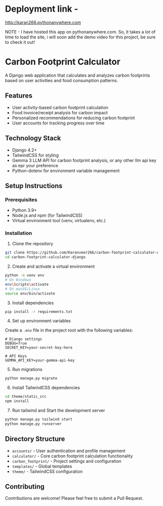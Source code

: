# Deployment link -

http://karan266.pythonanywhere.com

NOTE - I have hosted this app on pythonanywhere.com. So, it takes a lot of time to load the site, i will soon add the demo video for this project, be sure to check it out!

# Carbon Footprint Calculator

A Django web application that calculates and analyzes carbon footprints based on user activities and food consumption patterns.

## Features

- User activity-based carbon footprint calculation
- Food invoice/receipt analysis for carbon impact
- Personalized recommendations for reducing carbon footprint
- User accounts for tracking progress over time

## Technology Stack

- Django 4.2+
- TailwindCSS for styling
- Gemma 3 LLM API for carbon footprint analysis, or any other llm api key as epr your preference
- Python-dotenv for environment variable management

## Setup Instructions

### Prerequisites

- Python 3.9+
- Node.js and npm (for TailwindCSS)
- Virtual environment tool (venv, virtualenv, etc.)

### Installation

1. Clone the repository

```bash
git clone https://github.com/Karanveer266/carbon-footprint-calculator-django.git
cd carbon-footprint-calculator-django
```

2. Create and activate a virtual environment

```bash
python -m venv env
# On Windows
env\Scripts\activate
# On macOS/Linux
source env/bin/activate
```

3. Install dependencies

```bash
pip install -r requirements.txt
```

4. Set up environment variables

Create a `.env` file in the project root with the following variables:

```
# Django settings
DEBUG=True
SECRET_KEY=your-secret-key-here

# API Keys
GEMMA_API_KEY=your-gemma-api-key
```

5. Run migrations

```bash
python manage.py migrate
```

6. Install TailwindCSS dependencies

```bash
cd theme/static_src
npm install
```

7. Run tailwind and Start the development server

```bash
python manage.py tailwind start
python manage.py runserver
```

## Directory Structure

- `accounts/` - User authentication and profile management
- `calculator/` - Core carbon footprint calculation functionality
- `carbon_footprint/` - Project settings and configuration
- `templates/` - Global templates
- `theme/` - TailwindCSS configuration

## Contributing

Contributions are welcome! Please feel free to submit a Pull Request.